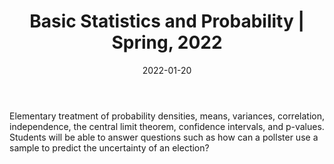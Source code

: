 ﻿---
title: "Basic Statistics and Probability &#124; Spring, 2022"
collection: teaching
type: "Teaching Assistant"
permalink: /teaching/2022-spring-teaching
venue: "Boston University, Mathematics and Statistics"
date: 2022-01-20
location: "Boston, Massachusetts"
---

Elementary treatment of probability densities, means, variances, correlation, independence, the central limit theorem, confidence intervals, and p-values. Students will be able to answer questions such as how can a pollster use a sample to predict the uncertainty of an election?